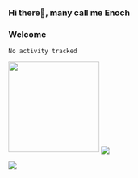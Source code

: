 ### Hi there👋, many call me Enoch
### Welcome

<!--START_SECTION:waka-->

```text
No activity tracked
```

<!--END_SECTION:waka-->

<img height="180em" src="https://github-readme-stats.vercel.app/api?username=aearns&show_icons=true&hide_border=true&&count_private=true&include_all_commits=true" />


<img align="center" src="https://github-readme-stats.vercel.app/api/<CARD_TYPE>/?username=<aearns>&theme=<THEME_NAME>" />

![](https://img.shields.io/badge/Code-C-informational?style=flat&logo=<C>&logoColor=white&color=2bbc8a)


<!--
**aearns/aearns** is a ✨ _special_ ✨ repository because its `README.md` (this file) appears on your GitHub profile.

Here are some ideas to get you started:

- 🔭 I’m currently working on ...
- 🌱 I’m currently learning ...
- 👯 I’m looking to collaborate on ...
- 🤔 I’m looking for help with ...
- 💬 Ask me about ...
- 📫 How to reach me: ...
- 😄 Pronouns: ...
- ⚡ Fun fact: ...
-->
